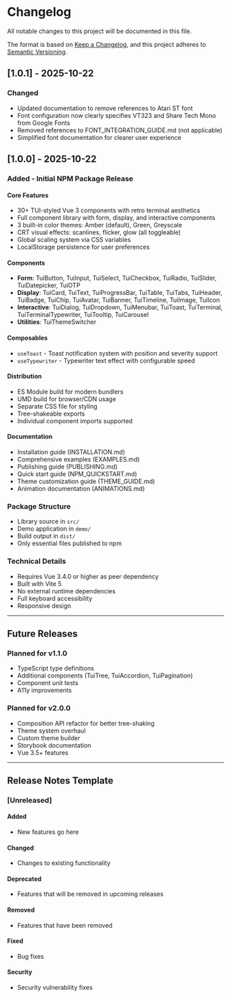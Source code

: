 # Changelog

All notable changes to this project will be documented in this file.

The format is based on [Keep a Changelog](https://keepachangelog.com/en/1.0.0/),
and this project adheres to [Semantic Versioning](https://semver.org/spec/v2.0.0.html).

## [1.0.1] - 2025-10-22

### Changed
- Updated documentation to remove references to Atari ST font
- Font configuration now clearly specifies VT323 and Share Tech Mono from Google Fonts
- Removed references to FONT_INTEGRATION_GUIDE.md (not applicable)
- Simplified font documentation for clearer user experience

## [1.0.0] - 2025-10-22

### Added - Initial NPM Package Release

#### Core Features
- 30+ TUI-styled Vue 3 components with retro terminal aesthetics
- Full component library with form, display, and interactive components
- 3 built-in color themes: Amber (default), Green, Greyscale
- CRT visual effects: scanlines, flicker, glow (all toggleable)
- Global scaling system via CSS variables
- LocalStorage persistence for user preferences

#### Components
- **Form**: TuiButton, TuiInput, TuiSelect, TuiCheckbox, TuiRadio, TuiSlider, TuiDatepicker, TuiOTP
- **Display**: TuiCard, TuiText, TuiProgressBar, TuiTable, TuiTabs, TuiHeader, TuiBadge, TuiChip, TuiAvatar, TuiBanner, TuiTimeline, TuiImage, TuiIcon
- **Interactive**: TuiDialog, TuiDropdown, TuiMenubar, TuiToast, TuiTerminal, TuiTerminalTypewriter, TuiTooltip, TuiCarousel
- **Utilities**: TuiThemeSwitcher

#### Composables
- `useToast` - Toast notification system with position and severity support
- `useTypewriter` - Typewriter text effect with configurable speed

#### Distribution
- ES Module build for modern bundlers
- UMD build for browser/CDN usage
- Separate CSS file for styling
- Tree-shakeable exports
- Individual component imports supported

#### Documentation
- Installation guide (INSTALLATION.md)
- Comprehensive examples (EXAMPLES.md)
- Publishing guide (PUBLISHING.md)
- Quick start guide (NPM_QUICKSTART.md)
- Theme customization guide (THEME_GUIDE.md)
- Animation documentation (ANIMATIONS.md)

### Package Structure
- Library source in `src/`
- Demo application in `demo/`
- Build output in `dist/`
- Only essential files published to npm

### Technical Details
- Requires Vue 3.4.0 or higher as peer dependency
- Built with Vite 5
- No external runtime dependencies
- Full keyboard accessibility
- Responsive design

---

## Future Releases

### Planned for v1.1.0
- TypeScript type definitions
- Additional components (TuiTree, TuiAccordion, TuiPagination)
- Component unit tests
- A11y improvements

### Planned for v2.0.0
- Composition API refactor for better tree-shaking
- Theme system overhaul
- Custom theme builder
- Storybook documentation
- Vue 3.5+ features

---

## Release Notes Template

### [Unreleased]

#### Added
- New features go here

#### Changed
- Changes to existing functionality

#### Deprecated
- Features that will be removed in upcoming releases

#### Removed
- Features that have been removed

#### Fixed
- Bug fixes

#### Security
- Security vulnerability fixes
